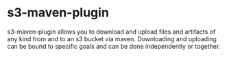 # s3-maven-plugin
s3-maven-plugin allows you to download and upload files and artifacts of any kind from and to an s3 bucket via maven.  Downloading and uploading can be bound to specific goals and can be done independently or together.
